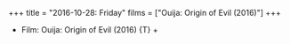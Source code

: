 +++
title = "2016-10-28: Friday"
films = ["Ouija: Origin of Evil (2016)"]
+++


* Film: Ouija: Origin of Evil (2016) {T} +
